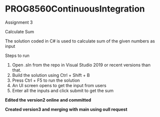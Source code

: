 # PROG8560ContinuousIntegration

Assignment 3

Calculate Sum

The solution coded in C# is used to calculate sum of the given numbers as input

Steps to run

1. Open .sln from the repo in Visual Studio 2019 or recent versions than that.
2. Build the solution using Ctrl + Shift + B
3. Press Ctrl + F5 to run the solution
4. An UI screen opens to get the input from users
5. Enter all the inputs and click submit to get the sum


**Edited the version2 online and committed**

**Created version3 and merging with main using oull request**
